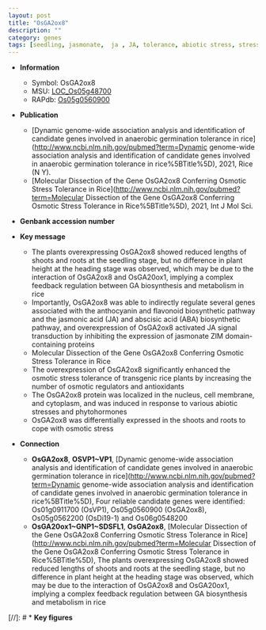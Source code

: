 ```yaml
---
layout: post
title: "OsGA2ox8"
description: ""
category: genes
tags: [seedling, jasmonate,  ja , JA, tolerance, abiotic stress, stress, biotic stress,  ga , abscisic acid, jasmonic, jasmonic acid, height, plant height, signal transduction, GA, flavonoid, stress tolerance, GA biosynthesis, osmotic stress]
---
```


* **Information**  
    + Symbol: OsGA2ox8  
    + MSU: [LOC_Os05g48700](http://rice.uga.edu/cgi-bin/ORF_infopage.cgi?orf=LOC_Os05g48700)  
    + RAPdb: [Os05g0560900](https://rapdb.dna.affrc.go.jp/locus/?name=Os05g0560900)  

* **Publication**  
    + [Dynamic genome-wide association analysis and identification of candidate genes involved in anaerobic germination tolerance in rice](http://www.ncbi.nlm.nih.gov/pubmed?term=Dynamic genome-wide association analysis and identification of candidate genes involved in anaerobic germination tolerance in rice%5BTitle%5D), 2021, Rice (N Y).
    + [Molecular Dissection of the Gene OsGA2ox8 Conferring Osmotic Stress Tolerance in Rice](http://www.ncbi.nlm.nih.gov/pubmed?term=Molecular Dissection of the Gene OsGA2ox8 Conferring Osmotic Stress Tolerance in Rice%5BTitle%5D), 2021, Int J Mol Sci.

* **Genbank accession number**  

* **Key message**  
    + The plants overexpressing OsGA2ox8 showed reduced lengths of shoots and roots at the seedling stage, but no difference in plant height at the heading stage was observed, which may be due to the interaction of OsGA2ox8 and OsGA20ox1, implying a complex feedback regulation between GA biosynthesis and metabolism in rice
    + Importantly, OsGA2ox8 was able to indirectly regulate several genes associated with the anthocyanin and flavonoid biosynthetic pathway and the jasmonic acid (JA) and abscisic acid (ABA) biosynthetic pathway, and overexpression of OsGA2ox8 activated JA signal transduction by inhibiting the expression of jasmonate ZIM domain-containing proteins
    + Molecular Dissection of the Gene OsGA2ox8 Conferring Osmotic Stress Tolerance in Rice
    + The overexpression of OsGA2ox8 significantly enhanced the osmotic stress tolerance of transgenic rice plants by increasing the number of osmotic regulators and antioxidants
    + The OsGA2ox8 protein was localized in the nucleus, cell membrane, and cytoplasm, and was induced in response to various abiotic stresses and phytohormones
    + OsGA2ox8 was differentially expressed in the shoots and roots to cope with osmotic stress

* **Connection**  
    + __OsGA2ox8__, __OSVP1~VP1__, [Dynamic genome-wide association analysis and identification of candidate genes involved in anaerobic germination tolerance in rice](http://www.ncbi.nlm.nih.gov/pubmed?term=Dynamic genome-wide association analysis and identification of candidate genes involved in anaerobic germination tolerance in rice%5BTitle%5D),  Four reliable candidate genes were identified: Os01g0911700 (OsVP1), Os05g0560900 (OsGA2ox8), Os05g0562200 (OsDi19-1) and Os06g0548200
    + __OsGA20ox1~GNP1~SDSFL1__, __OsGA2ox8__, [Molecular Dissection of the Gene OsGA2ox8 Conferring Osmotic Stress Tolerance in Rice](http://www.ncbi.nlm.nih.gov/pubmed?term=Molecular Dissection of the Gene OsGA2ox8 Conferring Osmotic Stress Tolerance in Rice%5BTitle%5D),  The plants overexpressing OsGA2ox8 showed reduced lengths of shoots and roots at the seedling stage, but no difference in plant height at the heading stage was observed, which may be due to the interaction of OsGA2ox8 and OsGA20ox1, implying a complex feedback regulation between GA biosynthesis and metabolism in rice

[//]: # * **Key figures**  


